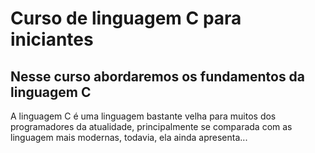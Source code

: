 # Curso de linguagem C para iniciantes

## Nesse curso abordaremos os fundamentos da linguagem C

A linguagem C é uma linguagem bastante velha para muitos dos programadores da atualidade,
principalmente se comparada com as linguagem mais modernas, todavia, ela ainda apresenta...
